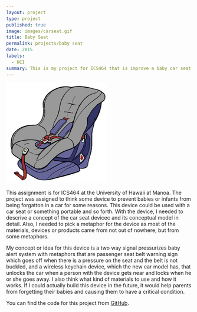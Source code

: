 ```yaml
---
layout: project
type: project
published: true
image: images/carseat.gif
title: Baby Seat
permalink: projects/baby seat
date: 2015
labels:
  - HCI
summary: This is my project for ICS464 that is improve a baby car seat to prevent babies or infants from being forgatton in a car.
---
```


<div class="ui small rounded images">
  <img class="ui image" src="../images/carseat.gif">
</div>

This assignment is for ICS464 at the University of Hawaii at Manoa.  The project was assigned to think some device to prevent babies or infants from being forgatton in a car for some reasons.  This device could be used with a car seat or something portable and so forth.  With the device, I needed to descrive a concept of the car seat devicec and its conceptual model in detail.  Also, I needed to pick a metaphor for the device as most of the materials, devices or products came from not out of nowhere, but from some metaphors.  

My concept or idea for this device is a two way signal pressurizes baby alert system with metaphors that are passenger seat belt warning sign which goes off when there is a pressure on the seat and the belt is not buckled, and a wireless keychain device, which the new car model has, that unlocks the car when a person with the device gets near and locks when he or she goes away.  I also think what kind of materials to use and how it works.  If I could actually build this device in the future, it would help parents from forgetting their babies and causing them to have a critical condition.

You can find the code for this project from [GitHub](https://github.com/minakod/ICS/blob/master/ICS464_carseat.doc).
